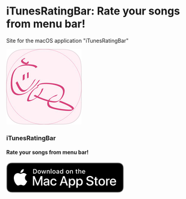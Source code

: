 # iTunesRatingBar: Rate your songs from menu bar!

Site for the macOS application "iTunesRatingBar"

![Logo](logo.png)

### iTunesRatingBar

#### Rate your songs from menu bar!

[![Mac_App_Store_logo](Download_on_the_Mac_App_Store_Badge_US-UK_RGB_blk_092917.svg)](https://itunes.apple.com/es/app/???)
